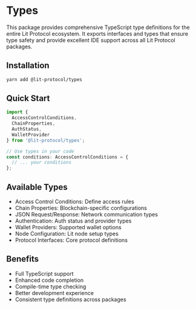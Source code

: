 # Types

This package provides comprehensive TypeScript type definitions for the entire Lit Protocol ecosystem. It exports interfaces and types that ensure type safety and provide excellent IDE support across all Lit Protocol packages.

## Installation

```bash
yarn add @lit-protocol/types
```

## Quick Start

```typescript
import { 
  AccessControlConditions,
  ChainProperties,
  AuthStatus,
  WalletProvider 
} from '@lit-protocol/types';

// Use types in your code
const conditions: AccessControlConditions = {
  // ... your conditions
};
```

## Available Types

- Access Control Conditions: Define access rules
- Chain Properties: Blockchain-specific configurations
- JSON Request/Response: Network communication types
- Authentication: Auth status and provider types
- Wallet Providers: Supported wallet options
- Node Configuration: Lit node setup types
- Protocol Interfaces: Core protocol definitions

## Benefits

- Full TypeScript support
- Enhanced code completion
- Compile-time type checking
- Better development experience
- Consistent type definitions across packages
